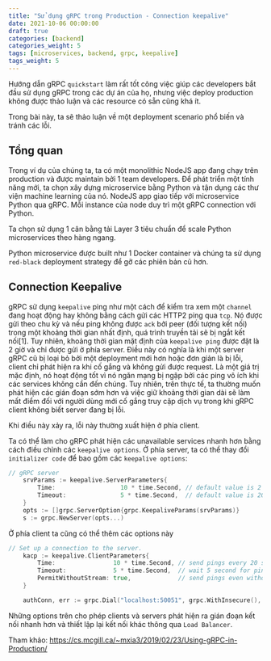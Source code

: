 ```yaml
---
title: "Sử dụng gRPC trong Production - Connection keepalive"
date: 2021-10-06 00:00:00
draft: true
categories: [backend]
categories_weight: 5
tags: [microservices, backend, grpc, keepalive]
tags_weight: 5
---
```


Hướng dẫn gRPC `quickstart` làm rất tốt công việc giúp các developers bắt đầu sử dụng gRPC trong các dự án của họ, nhưng việc deploy production không được thảo luận và các resource có sẵn cũng khá ít.

Trong bài này, ta sẽ thảo luận về một deployment scenario phổ biến và tránh các lỗi.

## Tổng quan

Trong ví dụ của chúng ta, ta có một monolithic NodeJS app đang chạy trên production và được maintain bởi 1 team developers. Để phát triển một tính năng mới, ta chọn xây dựng microservice bằng Python và tận dụng các thư viện machine learning của nó. NodeJS app giao tiếp với microservice Python qua gRPC. Mỗi instance của node duy trì một gRPC connection với Python.

Ta chọn sử dụng 1 cân bằng tải Layer 3 tiêu chuẩn để scale Python microservices theo hàng ngang.

Python microservice được built như 1 Docker container và chúng ta sử dụng `red-black` deployment strategy để gỡ các phiên bản cũ hơn.

## Connection Keepalive

gRPC sử dụng `keepalive` ping như một cách để kiểm tra xem một `channel` đang hoạt động hay không bằng cách gửi các HTTP2 ping qua `tcp`. Nó được gửi theo chu kỳ và nếu ping không được `ack` bởi peer (đối tượng kết nối) trong một khoảng thời gian nhất định, quá trình truyền tải sẽ bị ngắt kết nối[1]. Tuy nhiên, khoảng thời gian mặt định của `keepalive ping` được đặt là 2 giờ và chỉ được gửi ở phía server. Điều này có nghĩa là khi một server gRPC cũ bị loại bỏ bởi một deployment mới hơn hoặc đơn giản là bị lỗi, client chỉ phát hiện ra khi cố gắng và không gửi được request. Là một giá trị mặc định, nó hoạt động tốt vì nó ngăn mạng bị ngập bởi các ping vô ích khi các services không cần đến chúng. Tuy nhiên, trên thực tế, ta thường muốn phát hiện các gián đoạn sớm hơn và việc giữ khoảng thời gian dài sẽ làm mất điểm đối với người dùng mới cố gắng truy cập dịch vụ trong khi gRPC client không biết server đang bị lỗi.

Khi điều này xảy ra, lỗi này thường xuất hiện ở phía client.

Ta có thể làm cho gRPC phát hiện các unavailable services nhanh hơn bằng cách điều chỉnh các `keepalive options`. Ở phía server, ta có thể thay đổi `initializer code` để bao gồm các `keepalive options`:

```go
// gRPC server
	srvParams := keepalive.ServerParameters{
		Time:                  10 * time.Second, // default value is 2 hours
		Timeout:               5 * time.Second,  // default value is 20 seconds
	}
	opts := []grpc.ServerOption{grpc.KeepaliveParams(srvParams)}
	s := grpc.NewServer(opts...)
```

Ở phía client ta cũng có thể thêm các options này

```go
// Set up a connection to the server.
	kacp := keepalive.ClientParameters{
		Time:                10 * time.Second, // send pings every 20 seconds if there is no activity
		Timeout:             5 * time.Second,  // wait 5 second for ping back
		PermitWithoutStream: true,             // send pings even without active streams
	}

	authConn, err := grpc.Dial("localhost:50051", grpc.WithInsecure(), grpc.WithKeepaliveParams(kacp))
```

Những options trên cho phép clients và servers phát hiện ra gián đoạn kết nối nhanh hơn và thiết lập lại kết nối khác thông qua `Load Balancer`.

Tham khảo: https://cs.mcgill.ca/~mxia3/2019/02/23/Using-gRPC-in-Production/
